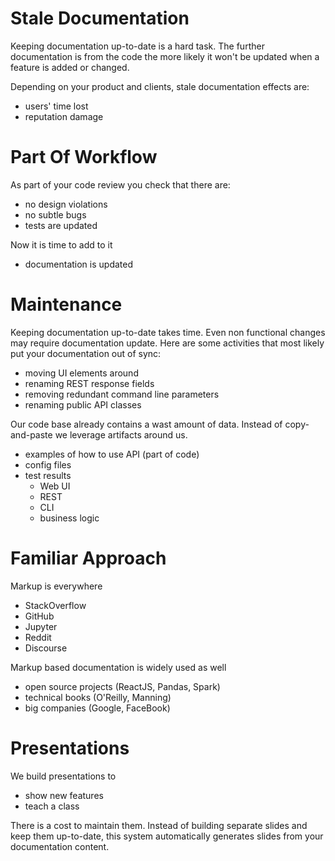 # Stale Documentation

Keeping documentation up-to-date is a hard task. 
The further documentation is from the code the more likely it won't be updated when a feature is added or changed.

Depending on your product and clients, stale documentation effects are:
* users' time lost
* reputation damage

# Part Of Workflow

As part of your code review you check that there are:
* no design violations
* no subtle bugs
* tests are updated 

Now it is time to add to it
* documentation is updated
 
# Maintenance 

Keeping documentation up-to-date takes time. 
Even non functional changes may require documentation update.
Here are some activities that most likely put your documentation out of sync:
* moving UI elements around
* renaming REST response fields 
* removing redundant command line parameters
* renaming public API classes
 
Our code base already contains a wast amount of data. 
Instead of copy-and-paste we leverage artifacts around us.
* examples of how to use API (part of code) 
* config files
* test results
    * Web UI
    * REST
    * CLI
    * business logic

# Familiar Approach

Markup is everywhere
* StackOverflow
* GitHub
* Jupyter
* Reddit
* Discourse 

Markup based documentation is widely used as well
* open source projects (ReactJS, Pandas, Spark)
* technical books (O'Reilly, Manning)
* big companies (Google, FaceBook)

# Presentations

We build presentations to 
* show new features
* teach a class

There is a cost to maintain them. 
Instead of building separate slides and keep them up-to-date, 
this system automatically generates slides from your documentation content.